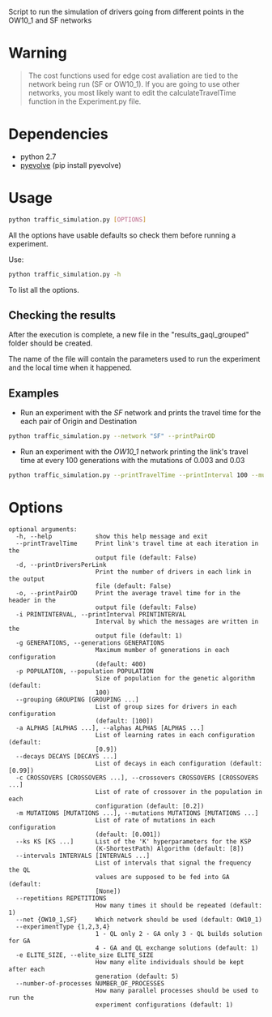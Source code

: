 Script to run the simulation of drivers going from different points in the
OW10_1 and SF networks

Warning
=======

> The cost functions used for edge cost avaliation are tied to the network being run (SF or OW10_1). If you are 
> going to use other networks, you most likely want to edit the calculateTravelTime function in the Experiment.py file.

Dependencies
============
 * python 2.7
 * [pyevolve](https://sourceforge.net/projects/pyevolve/) (pip install pyevolve)

Usage
=====

```bash
python traffic_simulation.py [OPTIONS]
```

All the options have usable defaults so check them before running a experiment.

Use:

```bash
python traffic_simulation.py -h
```

To list all the options.

Checking the results
--------------------

After the execution is complete, a new file in the "results_gaql_grouped" folder
should be created.

The name of the file will contain the parameters used to run the experiment
and the local time when it happened.

Examples
--------

* Run an experiment with the *SF* network and prints the travel time
  for the each pair of Origin and Destination

```sh
python traffic_simulation.py --network "SF" --printPairOD
```

* Run an experiment with the *OW10_1* network printing the link's travel time at every
100 generations with the mutations of 0.003 and 0.03

```sh
python traffic_simulation.py --printTravelTime --printInterval 100 --mutations 0.003 0.03
```

Options
=======

```
optional arguments:
  -h, --help            show this help message and exit
  --printTravelTime     Print link's travel time at each iteration in the
                        output file (default: False)
  -d, --printDriversPerLink
                        Print the number of drivers in each link in the output
                        file (default: False)
  -o, --printPairOD     Print the average travel time for in the header in the
                        output file (default: False)
  -i PRINTINTERVAL, --printInterval PRINTINTERVAL
                        Interval by which the messages are written in the
                        output file (default: 1)
  -g GENERATIONS, --generations GENERATIONS
                        Maximum mumber of generations in each configuration
                        (default: 400)
  -p POPULATION, --population POPULATION
                        Size of population for the genetic algorithm (default:
                        100)
  --grouping GROUPING [GROUPING ...]
                        List of group sizes for drivers in each configuration
                        (default: [100])
  -a ALPHAS [ALPHAS ...], --alphas ALPHAS [ALPHAS ...]
                        List of learning rates in each configuration (default:
                        [0.9])
  --decays DECAYS [DECAYS ...]
                        List of decays in each configuration (default: [0.99])
  -c CROSSOVERS [CROSSOVERS ...], --crossovers CROSSOVERS [CROSSOVERS ...]
                        List of rate of crossover in the population in each
                        configuration (default: [0.2])
  -m MUTATIONS [MUTATIONS ...], --mutations MUTATIONS [MUTATIONS ...]
                        List of rate of mutations in each configuration
                        (default: [0.001])
  --ks KS [KS ...]      List of the 'K' hyperparameters for the KSP
                        (K-ShortestPath) Algorithm (default: [8])
  --intervals INTERVALS [INTERVALS ...]
                        List of intervals that signal the frequency the QL
                        values are supposed to be fed into GA (default:
                        [None])
  --repetitions REPETITIONS
                        How many times it should be repeated (default: 1)
  --net {OW10_1,SF}     Which network should be used (default: OW10_1)
  --experimentType {1,2,3,4}
                        1 - QL only 2 - GA only 3 - QL builds solution for GA
                        4 - GA and QL exchange solutions (default: 1)
  -e ELITE_SIZE, --elite_size ELITE_SIZE
                        How many elite individuals should be kept after each
                        generation (default: 5)
  --number-of-processes NUMBER_OF_PROCESSES
                        How many parallel processes should be used to run the
                        experiment configurations (default: 1)
```
